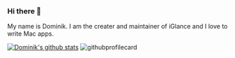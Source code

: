 ### Hi there 👋
My name is Dominik. I am the creater and maintainer of iGlance and I love to write Mac apps.

[![Dominik's github stats](https://github-readme-stats.vercel.app/api?username=D0miH&theme=merko)](https://github.com/D0miH/github-readme-stats)
<img src='https://github-readme-stats.vercel.app/api/top-langs/?username=D0miH&layout=compact&hide=css&theme=merko' alt="githubprofilecard" />
